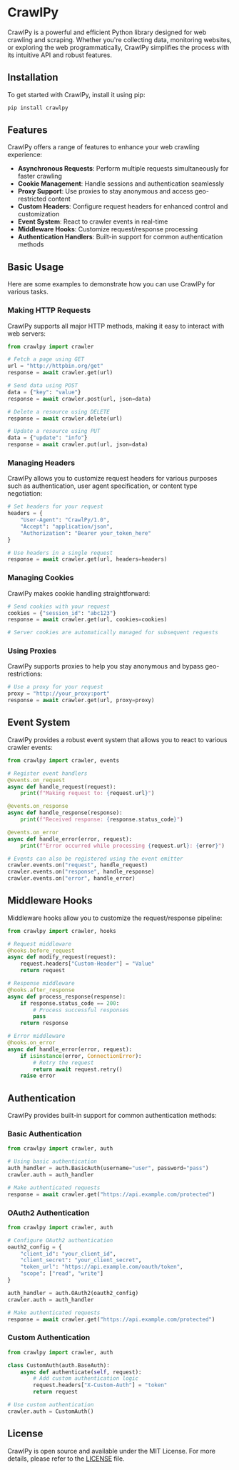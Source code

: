 # CrawlPy
CrawlPy is a powerful and efficient Python library designed for web crawling and scraping. Whether you're collecting data, monitoring websites, or exploring the web programmatically, CrawlPy simplifies the process with its intuitive API and robust features.

## Installation
To get started with CrawlPy, install it using pip:
```bash
pip install crawlpy
```

## Features
CrawlPy offers a range of features to enhance your web crawling experience:
- **Asynchronous Requests**: Perform multiple requests simultaneously for faster crawling
- **Cookie Management**: Handle sessions and authentication seamlessly
- **Proxy Support**: Use proxies to stay anonymous and access geo-restricted content
- **Custom Headers**: Configure request headers for enhanced control and customization
- **Event System**: React to crawler events in real-time
- **Middleware Hooks**: Customize request/response processing
- **Authentication Handlers**: Built-in support for common authentication methods

## Basic Usage
Here are some examples to demonstrate how you can use CrawlPy for various tasks.

### Making HTTP Requests
CrawlPy supports all major HTTP methods, making it easy to interact with web servers:
```python
from crawlpy import crawler

# Fetch a page using GET
url = "http://httpbin.org/get"
response = await crawler.get(url)

# Send data using POST
data = {"key": "value"}
response = await crawler.post(url, json=data)

# Delete a resource using DELETE
response = await crawler.delete(url)

# Update a resource using PUT
data = {"update": "info"}
response = await crawler.put(url, json=data)
```

### Managing Headers
CrawlPy allows you to customize request headers for various purposes such as authentication, user agent specification, or content type negotiation:
```python
# Set headers for your request
headers = {
    "User-Agent": "CrawlPy/1.0",
    "Accept": "application/json",
    "Authorization": "Bearer your_token_here"
}

# Use headers in a single request
response = await crawler.get(url, headers=headers)
```

### Managing Cookies
CrawlPy makes cookie handling straightforward:
```python
# Send cookies with your request
cookies = {"session_id": "abc123"}
response = await crawler.get(url, cookies=cookies)

# Server cookies are automatically managed for subsequent requests
```

### Using Proxies
CrawlPy supports proxies to help you stay anonymous and bypass geo-restrictions:
```python
# Use a proxy for your request
proxy = "http://your_proxy:port"
response = await crawler.get(url, proxy=proxy)
```

## Event System
CrawlPy provides a robust event system that allows you to react to various crawler events:

```python
from crawlpy import crawler, events

# Register event handlers
@events.on_request
async def handle_request(request):
    print(f"Making request to: {request.url}")

@events.on_response
async def handle_response(response):
    print(f"Received response: {response.status_code}")

@events.on_error
async def handle_error(error, request):
    print(f"Error occurred while processing {request.url}: {error}")

# Events can also be registered using the event emitter
crawler.events.on("request", handle_request)
crawler.events.on("response", handle_response)
crawler.events.on("error", handle_error)
```

## Middleware Hooks
Middleware hooks allow you to customize the request/response pipeline:

```python
from crawlpy import crawler, hooks

# Request middleware
@hooks.before_request
async def modify_request(request):
    request.headers["Custom-Header"] = "Value"
    return request

# Response middleware
@hooks.after_response
async def process_response(response):
    if response.status_code == 200:
        # Process successful responses
        pass
    return response

# Error middleware
@hooks.on_error
async def handle_error(error, request):
    if isinstance(error, ConnectionError):
        # Retry the request
        return await request.retry()
    raise error
```

## Authentication
CrawlPy provides built-in support for common authentication methods:

### Basic Authentication
```python
from crawlpy import crawler, auth

# Using basic authentication
auth_handler = auth.BasicAuth(username="user", password="pass")
crawler.auth = auth_handler

# Make authenticated requests
response = await crawler.get("https://api.example.com/protected")
```

### OAuth2 Authentication
```python
from crawlpy import crawler, auth

# Configure OAuth2 authentication
oauth2_config = {
    "client_id": "your_client_id",
    "client_secret": "your_client_secret",
    "token_url": "https://api.example.com/oauth/token",
    "scope": ["read", "write"]
}

auth_handler = auth.OAuth2(oauth2_config)
crawler.auth = auth_handler

# Make authenticated requests
response = await crawler.get("https://api.example.com/protected")
```

### Custom Authentication
```python
from crawlpy import crawler, auth

class CustomAuth(auth.BaseAuth):
    async def authenticate(self, request):
        # Add custom authentication logic
        request.headers["X-Custom-Auth"] = "token"
        return request

# Use custom authentication
crawler.auth = CustomAuth()
```

## License
CrawlPy is open source and available under the MIT License. For more details, please refer to the [LICENSE](LICENSE) file.
